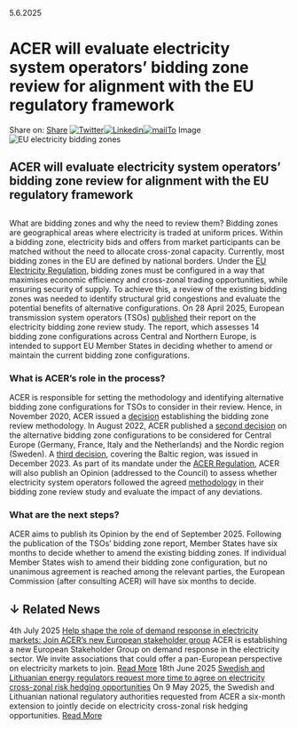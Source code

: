 5.6.2025
# ACER will evaluate electricity system operators’ bidding zone review for alignment with the EU regulatory framework
Share on: [Share](https://www.addtoany.com/share#url=https%3A%2F%2Fwww.acer.europa.eu%2Fnews%2Facer-will-evaluate-electricity-system-operators-bidding-zone-review-alignment-eu-regulatory-framework&title=ACER%20will%20evaluate%20electricity%20system%20operators%E2%80%99%20bidding%20zone%20review%20for%20alignment%20with%20the%20EU%20regulatory%20framework)
[![Twitter](https://www.acer.europa.eu/sites/default/files/bluesky.svg)](https://www.acer.europa.eu/#bluesky)[![Linkedin](https://www.acer.europa.eu/sites/default/files/linkedin.svg)](https://www.acer.europa.eu/#linkedin)[![mailTo](https://www.acer.europa.eu/sites/default/files/copy-url.png)](https://www.acer.europa.eu/#copy_link)
Image
![EU electricity bidding zones](https://www.acer.europa.eu/sites/default/files/styles/main_images_news_and_pages_little_/public/2025-06/Bidding-zone-review.jpg?itok=R-BrTRg2)
## ACER will evaluate electricity system operators’ bidding zone review for alignment with the EU regulatory framework
## 
What are bidding zones and why the need to review them? 
Bidding zones are geographical areas where electricity is traded at uniform prices. Within a bidding zone, electricity bids and offers from market participants can be matched without the need to allocate cross-zonal capacity. Currently, most bidding zones in the EU are defined by national borders.
Under the [EU Electricity Regulation](https://eur-lex.europa.eu/legal-content/EN/TXT/?uri=CELEX%3A02019R0943-20240716), bidding zones must be configured in a way that maximises economic efficiency and cross-zonal trading opportunities, while ensuring security of supply. To achieve this, a review of the existing bidding zones was needed to identify structural grid congestions and evaluate the potential benefits of alternative configurations.
On 28 April 2025, European transmission system operators (TSOs) [published](https://www.entsoe.eu/news/2025/04/28/bidding-zone-study-released/) their report on the electricity bidding zone review study. The report, which assesses 14 bidding zone configurations across Central and Northern Europe, is intended to support EU Member States in deciding whether to amend or maintain the current bidding zone configurations.
### **What is ACER’s role in the process?**
ACER is responsible for setting the methodology and identifying alternative bidding zone configurations for TSOs to consider in their review.
Hence, in November 2020, ACER issued a [decision](https://www.acer.europa.eu/documents/search?search_api_fulltext=ACER+Decision+29-2020) establishing the bidding zone review methodology. In August 2022, ACER published a [second decision](https://www.acer.europa.eu/documents/search?search_api_fulltext=ACER+Decision+11-2022) on the alternative bidding zone configurations to be considered for Central Europe (Germany, France, Italy and the Netherlands) and the Nordic region (Sweden). A [third decision](https://www.acer.europa.eu/documents/search?search_api_fulltext=ACER+Decision+17-2023), covering the Baltic region, was issued in December 2023.
As part of its mandate under the [ACER Regulation](https://eur-lex.europa.eu/legal-content/EN/TXT/?uri=CELEX%3A02019R0942-20250205), ACER will also publish an Opinion (addressed to the Council) to assess whether electricity system operators followed the agreed [methodology](https://www.acer.europa.eu/documents/search?search_api_fulltext=ACER+Decision+29-2020) in their bidding zone review study and evaluate the impact of any deviations.
### **What are the next steps?**
ACER aims to publish its Opinion by the end of September 2025. 
Following the publication of the TSOs’ bidding zone report, Member States have six months to decide whether to amend the existing bidding zones. If individual Member States wish to amend their bidding zone configuration, but no unanimous agreement is reached among the relevant parties, the European Commission (after consulting ACER) will have six months to decide.
## ↓ Related News
4th July 2025 
[Help shape the role of demand response in electricity markets: Join ACER’s new European stakeholder group](https://www.acer.europa.eu/news/help-shape-role-demand-response-electricity-markets-join-acers-new-european-stakeholder-group)
ACER is establishing a new European Stakeholder Group on demand response in the electricity sector. We invite associations that could offer a pan-European perspective on electricity markets to join. 
[Read More](https://www.acer.europa.eu/news/help-shape-role-demand-response-electricity-markets-join-acers-new-european-stakeholder-group)
18th June 2025 
[Swedish and Lithuanian energy regulators request more time to agree on electricity cross-zonal risk hedging opportunities](https://www.acer.europa.eu/news/swedish-and-lithuanian-energy-regulators-request-more-time-agree-electricity-cross-zonal-risk-hedging-opportunities)
On 9 May 2025, the Swedish and Lithuanian national regulatory authorities requested from ACER a six-month extension to jointly decide on electricity cross-zonal risk hedging opportunities. 
[Read More](https://www.acer.europa.eu/news/swedish-and-lithuanian-energy-regulators-request-more-time-agree-electricity-cross-zonal-risk-hedging-opportunities)
[](https://www.acer.europa.eu/news/acer-will-evaluate-electricity-system-operators-bidding-zone-review-alignment-eu-regulatory-framework)
